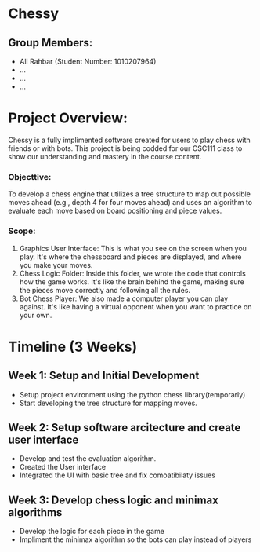 # Chessy

## Group Members:
- Ali Rahbar (Student Number: 1010207964)
- ...
- ...
- ...

# Project Overview:

Chessy is a fully implimented software created for users to play chess with friends or with bots. This project is being codded for our CSC111 class to show our understanding and mastery in the course content. 

### Objecttive:
To develop a chess engine that utilizes a tree structure to map out possible moves ahead (e.g., depth 4 for four moves ahead) and uses an algorithm to evaluate each move based on board positioning and piece values. 

### Scope:

1. Graphics User Interface: This is what you see on the screen when you play. It's where the chessboard and pieces are displayed, and where you make your moves.
2. Chess Logic Folder: Inside this folder, we wrote the code that controls how the game works. It's like the brain behind the game, making sure the pieces move correctly and following all the rules.
3. Bot Chess Player: We also made a computer player you can play against. It's like having a virtual opponent when you want to practice on your own.


# Timeline (3 Weeks)

## Week 1: Setup and Initial Development
- Setup project environment using the python chess library(temporarly)
- Start developing the tree structure for mapping moves.
## Week 2: Setup software arcitecture and create user interface
- Develop and test the evaluation algorithm.
- Created the User interface
- Integrated the UI with basic tree and fix comoatibilaty issues
## Week 3: Develop chess logic and minimax algorithms
- Develop the logic for each piece in the game
- Impliment the minimax algorithm so the bots can play instead of players




